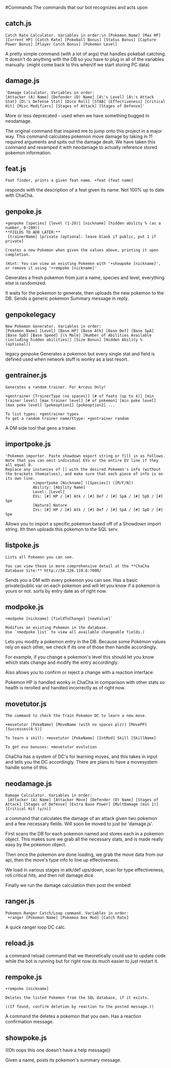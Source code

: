 #Commands
The commands that our bot recognizes and acts upon

## catch.js
```
Catch Rate Calculator. Variables in order:\n [Pokemon Name] [Max HP] [Current HP] [Catch Rate] [Pokeball Bonus] [Status Bonus] [Capture Power Bonus] [Player Catch Bonus] [Pokemon Level]
```
A pretty simple command (with a lot of args) that handles pokeball catching.
It doesn't do anything with the DB so you have to plug in all of the variables manually.
(might come back to this when/if we start storing PC data)
## damage.js
```
'Damage Calculator. Variables in order:
[Attacker (A) Name] [Defender (D) Name] [A\'s Level] [A\'s Attack Stat] [D\'s Defense Stat] [Dice Roll] [STAB] [Effectiveness] [Critical Hit] [Misc Modifiers] [Stages of Attack] [Stages of Defense]'
```
More or less deprecated - used when we have something bugged in neodamage.

The original command that inspired me to jump onto this project in a major way.
This command calculates pokemon move damage by taking in 11 required arguments and spits out the damage dealt.
We have taken this command and revamped it with neodamage to actually reference stored pokemon information.
## feat.js
```
Feat finder, prints a given feat name. +feat [feat name]
```

responds with the description of a feat given its name.
Not 100% up to date with ChaCha.

## genpoke.js
```
+genpoke [species] [level (1-20)] [nickname] [hidden ability % (as a number, 0-100)]
**FIELDS TO ADD LATER:**
 [trainerName] [private (optional: leave blank if public, put 1 if private]

Creates a new Pokemon when given the values above, printing it upon completion.
       
(Hint: You can view an existing Pokemon with '+showpoke [nickname]', or remove it using '+rempoke [nickname]'
```

Generates a fresh pokemon from just a name, species and level, everything else is randomized.

It waits for the pokemon to generate, then uploads the new pokemon to the DB.
Sends a generic pokemon Summary message in reply.
## genpokelegacy
```
New Pokemon Generator. Variables in order:
[Pokemon Name] [Level] [Base HP] [Base Atk] [Base Def] [Base SpA] [Base SpD] [Base Speed] [\% Male] [Number of Abilities Available (including hidden abilities)] [Size Bonus] [Hidden Ability % (optional)]
```
legacy genpoke
Generates a pokemon but every single stat and field is defined
used when network stuff is wonky as a last resort.

## gentrainer.js
```
Generates a random trainer. For Arceus Only!

+gentrainer [TrainerType (no spaces)] [# of feats (up to 4)] [min trainer level] [max trainer level] [# of pokemon] [min poke level] [max poke level] [pokeoption1] [pokeoption2] ...

To list types: +gentrainer types
To get a random trainer name/ttype: +gentrainer random
```
A DM side tool that gens a trainer.

## importpoke.js
```
'Pokemon importer. Paste showdown export string or fill in as follows.
Note that you can omit individual EVs or the entire EV line if they all equal 0.
Replace any instances of [] with the desired Pokemon's info (without the brackets themselves), and make sure that each piece of info is on its own line.
            +importpoke [Nickname] ([Species]) ([M/F/N])
            Ability: [Ability Name]
            Level: [Level]
            EVs: [#] HP / [#] Atk / [#] Def / [#] SpA / [#] SpD / [#] Spe
            [Nature] Nature
            IVs: [#] HP / [#] Atk / [#] Def / [#] SpA / [#] SpD / [#] Spe
```
Allows you to import a specific pokemon based off of a Showdown import string.
Ith then uploads this pokemon to the SQL serv.
## listpoke.js
```
Lists all Pokemon you can see.

You can view these in more comprehensive detail at the **ChaCha Database Site:** http://34.226.119.6:7000/
```
 Sends you a DM with every pokemon you can see. Has a basic private/public var on each pokemon and will let you know if a pokemon is yours or not.
sorts by entry date as of right now.
## modpoke.js
```
+modpoke [nickname] [fieldToChange] [newValue]`

Modifies an existing Pokemon in the database. 
Use `+modpoke list` to view all available changeable fields.)
```
 Lets you modify a pokemon entry in the DB. Because some Pokémon values rely on each other, we check if its one of those then handle accordingly.

For example, if you change a pokemon's level this should let you know which stats change and modify the entry accordingly. 

Also allows you to confirm or reject a change with a reaction interface.

Pokemon HP is handled wonky in ChaCha in comparison with other stats so health is rerolled and handled incorrectly as of right now.
## movetutor.js
```
The command to check the Train Pokemon DC to learn a new move.

+movetutor [PokeName] [MoveName (with no spaces plz)] [MovePP] [Successes(0-5)]

To learn a skill: +movetutor [PokeName] [IntMod] Skill [SkillName]

To get evo bonuses: +movetutor evolution
```
ChaCha has a system of DC's for learning moves, and this takes in input and tells you the DC accordingly.
There are plans to have a movesystem handle some of this.

## neodamage.js
```
Damage Calculator. Variables in order:
 [Attacker (A) Name] [Attacker Move] [Defender (D) Name] [Stages of Attack] [Stages of Defense] [Extra Base Power] [MultDamage (min 1)] [Critical Hit (y/n)]
```
a command that calculates the damage of an attack given two pokemon and a few necessary fields. Will soon be moved to just be 'damage.js'.

First scans the DB for each pokemon named and stores each in a pokemon object. This makes sure we grab all the necessary stats, and is made really easy by the pokemon object.

Then once the pokemon are done loading, we grab the move data from our api, then the move's type info to line up effectiveness.

We load in various stages in atk/def ups/down, scan for type effectiveness, roll critical hits, and then roll damage dice.

Finally we run the damage calculation then post the embed!

## ranger.js
```
Pokemon Ranger Catch/Loop command. Variables in order:
 +ranger [Pokemon Name] [Pokemon Dex Mod] [Catch Rate]
```
A quick ranger loop DC calc.
## reload.js
a command reload command that we theoretically could use to update code while the bot is running but for right now its much easier to just restart it.

## rempoke.js
```
+rempoke [nickname]

Deletes the listed Pokemon from the SQL database, if it exists.

((If found, confirm deletion by reaction to the posted message.))
```
A command the deletes a pokemon that you own.
Has a reaction confirmation message.

## showpoke.js
((Oh oops this one doesn't have a help message))

Given a name, posts its pokemon's summary message.